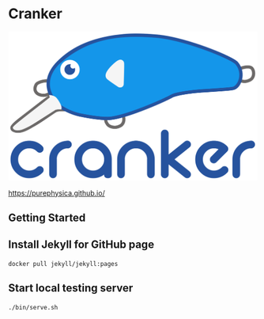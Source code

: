 # Cranker

![Cranker](./images/cranker_logo_2.svg)

https://purephysica.github.io/

## Getting Started

## Install Jekyll for GitHub page

```
docker pull jekyll/jekyll:pages
```

## Start local testing server

```
./bin/serve.sh
```

